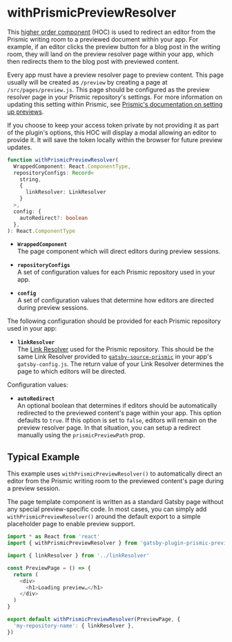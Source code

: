 # withPrismicPreviewResolver

This [higher order component][hoc] (HOC) is used to redirect an editor from the
Prismic writing room to a previewed document within your app. For example, if an
editor clicks the preview button for a blog post in the writing room, they will
land on the preview resolver page within your app, which then redirects them to
the blog post with previewed content.

Every app must have a preview resolver page to preview content. This page
usually will be created as `/preview` by creating a page at
`/src/pages/preview.js`. This page should be configured as the preview resolver
page in your Prismic repository's settings. For more information on updating
this setting within Prismic, see [Prismic's documentation on setting up
previews][how-to-set-up-a-preview].

If you choose to keep your access token private by not providing it as part of
the plugin's options, this HOC will display a modal allowing an editor to
provide it. It will save the token locally within the browser for future preview
updates.

```typescript
function withPrismicPreviewResolver(
  WrappedComponent: React.ComponentType,
  repositoryConfigs: Record<
    string,
    {
      linkResolver: LinkResolver
    }
  >,
  config: {
    autoRedirect?: boolean
  },
): React.ComponentType
```

- **`WrappedComponent`**<br/>The page component which will direct editors during
  preview sessions.

- **`repositoryConfigs`**<br/>A set of configuration values for each Prismic
  repository used in your app.

- **`config`**<br/>A set of configuration values that determine how editors are
  directed during preview sessions.

The following configuration should be provided for each Prismic repository used
in your app:

- **`linkResolver`**<br/>The [Link Resolver][link-resolver] used for the Prismic
  repository. This should be the same Link Resolver provided to
  [`gatsby-source-prismic`][gsp] in your app's `gatsby-config.js`. The return
  value of your Link Resolver determines the page to which editors will be
  directed.

Configuration values:

- **`autoRedirect`**<br/>An optional boolean that determines if editors should
  be automatically redirected to the previewed content's page within your app.
  This option defaults to `true`. If this option is set to `false`, editors will
  remain on the preview resolver page. In that situation, you can setup a
  redirect manually using the `prismicPreviewPath` prop.

## Typical Example

This example uses `withPrismicPreviewResolver()` to automatically direct an
editor from the Prismic writing room to the previewed content's page during a
preview session.

The page template component is written as a standard Gatsby page without any
special preview-specific code. In most cases, you can simply add
`withPrismicPreviewResolver()` around the default export to a simple placeholder
page to enable preview support.

```javascript
import * as React from 'react'
import { withPrismicPreviewResolver } from 'gatsby-plugin-prismic-previews'

import { linkResolver } from '../linkResolver'

const PreviewPage = () => {
  return (
    <div>
      <h1>Loading preview…</h1>
    </div>
  )
}

export default withPrismicPreviewResolver(PreviewPage, {
  'my-repository-name': { linkResolver },
})
```

[hoc]: https://reactjs.org/docs/higher-order-components.html
[link-resolver]: https://prismic.io/docs/technologies/link-resolver-gatsby
[gsp]: https://github.com/angeloashmore/gatsby-source-prismic
[how-to-set-up-a-preview]:
  https://user-guides.prismic.io/en/articles/781294-how-to-set-up-a-preview
